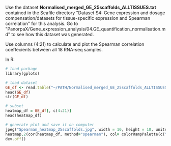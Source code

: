 Use the dataset **Normalised_merged_GE_25scaffolds_ALLTISSUES.txt** contained in the Seafile directory "Dataset S4: Gene expression and dosage compensation/datasets for tissue-specific expression and Spearman correlation" for this analysis. Go to "PanorpaX/Gene_expression_analysis/04.GE_quantification_normalisation.md" to see how this dataset was generated.

Use columns (4:21) to calculate and plot the Spearman correlation coeffecients between all 18 RNA-seq samples.

In R:
```ruby
# load package
library(gplots)

# load dataset
GE_df <- read.table("~/PATH/Normalised_merged_GE_25scaffolds_ALLTISSUES.txt", head=T, sep="")
head(GE_df)
str(GE_df)

# subset
heatmap_df = GE_df[, c(4:21)]
head(heatmap_df)

# generate plot and save it on computer
jpeg("Spearman_heatmap_25scaffolds.jpg", width = 10, height = 10, units = "in", res = 400)
heatmap.2(cor(heatmap_df, method="spearman"), col= colorRampPalette(c("blue", "white", "red", "firebrick4"))(15), scale="none", symm=T, margins = c(10,10), key=T, trace="none")
dev.off()
```

